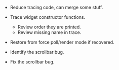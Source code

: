 * Reduce tracing code, can merge some stuff.

* Trace widget constructor functions.
    - Review order they are printed.
    - Review missing name in trace.
* Restore from force poll/render mode if recovered. 

* Identify the scrollbar bug.
* Fix the scrollbar bug.
